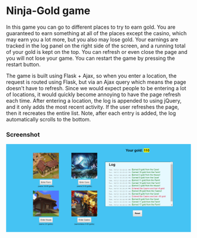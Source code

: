 # Ninja-Gold game

In this game you can go to different places to try to earn gold. You are guaranteed to earn something at all of the places except the casino, which may earn you a lot more, but you also may lose gold. Your earnings are tracked in the log panel on the right side of the screen, and a running total of your gold is kept on the top. You can refresh or even close the page and you will not lose your game. You can restart the game by pressing the restart button. 

The game is built using Flask + Ajax, so when you enter a location, the request is routed using Flask, but via an Ajax query which means the page doesn't have to refresh. Since we would expect people to be entering a lot of locations, it would quickly become annoying to have the page refresh each time. After entering a location, the log is appended to using jQuery, and it only adds the most recent activity. If the user refreshes the page, then it recreates the entire list. Note, after each entry is added, the log automatically scrolls to the bottom. 

### Screenshot
![Ninja-Gold game](/doc/screenshot.png "Screenshot")
